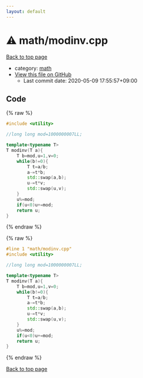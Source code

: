 ```yaml
---
layout: default
---
```


<!-- mathjax config similar to math.stackexchange -->
<script type="text/javascript" async
  src="https://cdnjs.cloudflare.com/ajax/libs/mathjax/2.7.5/MathJax.js?config=TeX-MML-AM_CHTML">
</script>
<script type="text/x-mathjax-config">
  MathJax.Hub.Config({
    TeX: { equationNumbers: { autoNumber: "AMS" }},
    tex2jax: {
      inlineMath: [ ['$','$'] ],
      processEscapes: true
    },
    "HTML-CSS": { matchFontHeight: false },
    displayAlign: "left",
    displayIndent: "2em"
  });
</script>

<script type="text/javascript" src="https://cdnjs.cloudflare.com/ajax/libs/jquery/3.4.1/jquery.min.js"></script>
<script src="https://cdn.jsdelivr.net/npm/jquery-balloon-js@1.1.2/jquery.balloon.min.js" integrity="sha256-ZEYs9VrgAeNuPvs15E39OsyOJaIkXEEt10fzxJ20+2I=" crossorigin="anonymous"></script>
<script type="text/javascript" src="../../assets/js/copy-button.js"></script>
<link rel="stylesheet" href="../../assets/css/copy-button.css" />


# :warning: math/modinv.cpp

<a href="../../index.html">Back to top page</a>

* category: <a href="../../index.html#7e676e9e663beb40fd133f5ee24487c2">math</a>
* <a href="{{ site.github.repository_url }}/blob/master/math/modinv.cpp">View this file on GitHub</a>
    - Last commit date: 2020-05-09 17:55:57+09:00




## Code

<a id="unbundled"></a>
{% raw %}
```cpp
#include <utility>

//long long mod=1000000007LL;

template<typename T>
T modinv(T a){
    T b=mod,u=1,v=0;
    while(b!=0){
        T t=a/b;
        a-=t*b;
        std::swap(a,b);
        u-=t*v;
        std::swap(u,v);
    }
    u%=mod;
    if(u<0)u+=mod;
    return u;
}

```
{% endraw %}

<a id="bundled"></a>
{% raw %}
```cpp
#line 1 "math/modinv.cpp"
#include <utility>

//long long mod=1000000007LL;

template<typename T>
T modinv(T a){
    T b=mod,u=1,v=0;
    while(b!=0){
        T t=a/b;
        a-=t*b;
        std::swap(a,b);
        u-=t*v;
        std::swap(u,v);
    }
    u%=mod;
    if(u<0)u+=mod;
    return u;
}

```
{% endraw %}

<a href="../../index.html">Back to top page</a>


